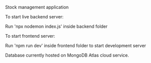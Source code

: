 Stock management application

To start live backend server:

Run 'npx nodemon index.js' inside backend folder

To start frontend server:

Run 'npm run dev' inside frontend folder to start development server

Database currently hosted on MongoDB Atlas cloud service.